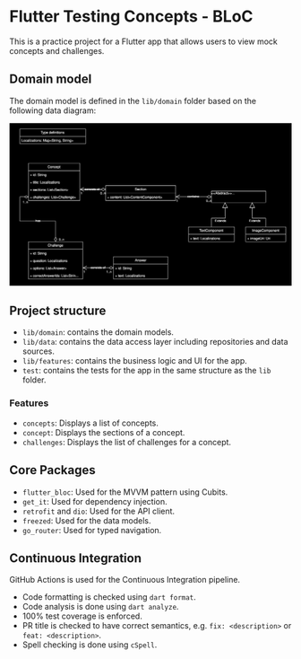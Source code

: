 # Flutter Testing Concepts - BLoC
This is a practice project for a Flutter app that allows users to view mock concepts and challenges.

## Domain model
The domain model is defined in the `lib/domain` folder based on the following data diagram:

![Data diagram](./data-diagram.svg)

## Project structure
- `lib/domain`: contains the domain models.
- `lib/data`: contains the data access layer including repositories and data sources.
- `lib/features`: contains the business logic and UI for the app.
- `test`: contains the tests for the app in the same structure as the `lib` folder.

### Features
- `concepts`: Displays a list of concepts.
- `concept`: Displays the sections of a concept.
- `challenges`: Displays the list of challenges for a concept.

## Core Packages
- `flutter_bloc`: Used for the MVVM pattern using Cubits.
- `get_it`: Used for dependency injection.
- `retrofit` and `dio`: Used for the API client.
- `freezed`: Used for the data models.
- `go_router`: Used for typed navigation.

## Continuous Integration
GitHub Actions is used for the Continuous Integration pipeline.
- Code formatting is checked using `dart format`.
- Code analysis is done using `dart analyze`.
- 100% test coverage is enforced.
- PR title is checked to have correct semantics, e.g. `fix: <description>` or `feat: <description>`.
- Spell checking is done using `cSpell`.
